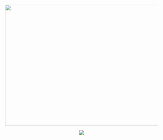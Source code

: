 <p align="center">
  <img width="1000" height="400" src="https://telegra.ph/file/b29d6d5815609f000d95e.jpg">
</p>
<p align="center">
   <img 
    src="https://readme-typing-svg.herokuapp.com/?color=%23FF72EB&size=22&center=true&lines=Welcome+Too+Github+Xcaa-Bot"
   />
 </a>
</p>
